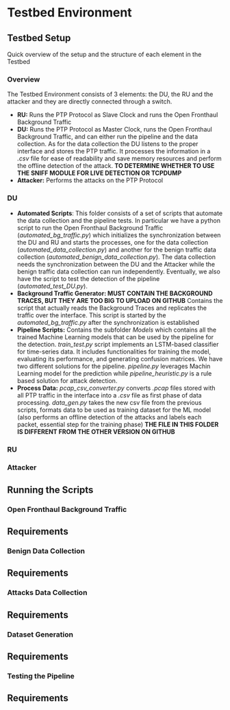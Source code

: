 # Testbed Environment

## Testbed Setup
Quick overview of the setup and the structure of each element in the Testbed

### Overview
The Testbed Environment consists of 3 elements: the DU, the RU and the attacker and they are directly connected through a switch. 
- **RU:** Runs the PTP Protocol as Slave Clock and runs the Open Fronthaul Background Traffic 
- **DU:** Runs the PTP Protocol as Master Clock, runs the Open Fronthaul Background Traffic, and can either run the pipeline and the data collection. As for the data collection the DU listens to the proper interface and stores the PTP traffic. It processes the information in a *.csv* file for ease of readability and save memory resources and perform the offline detection of the attack. **TO DETERMINE WHETHER TO USE THE SNIFF MODULE FOR LIVE DETECTION OR TCPDUMP**
- **Attacker:** Performs the attacks on the PTP Protocol
  
### DU
- **Automated Scripts**: This folder consists of a set of scripts that automate the data collection and the pipeline tests. In particular we have a python script to run the Open Fronthaul Background Traffic (*automated_bg_traffic.py*) which initializes the synchronization between the DU and RU and starts the processes, one for the data collection (*automated_data_collection.py*) and another for the benign traffic data collection (*automated_benign_data_collection.py*). The data collection needs the synchronization between the DU and the Attacker while the benign traffic data collection can run independently. Eventually, we also have the script to test the detection of the pipeline (*automated_test_DU.py*).
- **Background Traffic Generator: MUST CONTAIN THE BACKGROUND TRACES, BUT THEY ARE TOO BIG TO UPLOAD ON GITHUB** Contains the script that actually reads the Background Traces and replicates the traffic over the interface. This script is started by the *automated_bg_traffic.py* after the synchronization is established
- **Pipeline Scripts:** Contains the subfolder *Models* which contains all the trained Machine Learning models that can be used by the pipeline for the detection. *train_test.py* script implements an LSTM-based classifier for time-series data. It includes functionalities for training the model, evaluating its performance, and generating confusion matrices. We have two different solutions for the pipeline. *pipeline.py* leverages Machin Learning model for the prediction while *pipeline_heuristic.py* is a rule based solution for attack detection.
- **Process Data:** *pcap_csv_converter.py* converts *.pcap* files stored with all PTP traffic in the interface into a *.csv* file as first phase of data processing. *data_gen.py* takes the new csv file from the previous scripts, formats data to be used as training dataset for the ML model (also performs an offline detection of the attacks and labels each packet, essential step for the training phase) **THE FILE IN THIS FOLDER IS DIFFERENT FROM THE OTHER VERSION ON GITHUB**

### RU

### Attacker

## Running the Scripts

### Open Fronthaul Background Traffic
## Requirements

### Benign Data Collection
## Requirements

### Attacks Data Collection
## Requirements

### Dataset Generation
## Requirements

### Testing the Pipeline
## Requirements

